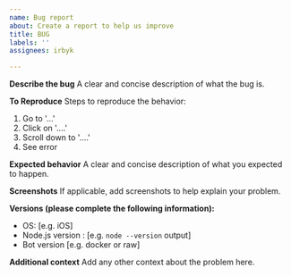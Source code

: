 ```yaml
---
name: Bug report
about: Create a report to help us improve
title: BUG
labels: ''
assignees: irbyk

---
```


**Describe the bug**
A clear and concise description of what the bug is.

**To Reproduce**
Steps to reproduce the behavior:
1. Go to '...'
2. Click on '....'
3. Scroll down to '....'
4. See error

**Expected behavior**
A clear and concise description of what you expected to happen.

**Screenshots**
If applicable, add screenshots to help explain your problem.

**Versions (please complete the following information):**
 - OS: [e.g. iOS]
 - Node.js version : [e.g. `node --version` output]
 - Bot version [e.g. docker or raw]

**Additional context**
Add any other context about the problem here.
